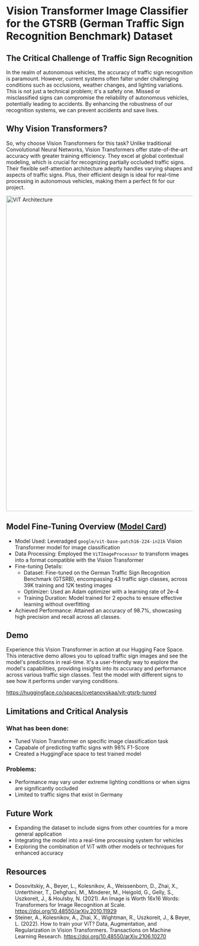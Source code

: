 # Vision Transformer Image Classifier for the GTSRB (German Traffic Sign Recognition Benchmark) Dataset

## The Critical Challenge of Traffic Sign Recognition
In the realm of autonomous vehicles, the accuracy of traffic sign recognition is paramount. However, current systems often falter under challenging conditions such as occlusions, weather changes, and lighting variations. This is not just a technical problem; it's a safety one. Missed or misclassified signs can compromise the reliability of autonomous vehicles, potentially leading to accidents. By enhancing the robustness of our recognition systems, we can prevent accidents and save lives.

## Why Vision Transformers?
So, why choose Vision Transformers for this task? Unlike traditional Convolutional Neural Networks, Vision Transformers offer state-of-the-art accuracy with greater training efficiency. They excel at global contextual modeling, which is crucial for recognizing partially occluded traffic signs. Their flexible self-attention architecture adeptly handles varying shapes and aspects of traffic signs. Plus, their efficient design is ideal for real-time processing in autonomous vehicles, making them a perfect fit for our project.

<img width="850" alt="ViT Architecture" src="https://github.com/cvetanovskaa/GTSRB-ViT/assets/15224551/1cf81f8a-be60-465f-a450-e70cd4c96adc">

## Model Fine-Tuning Overview ([Model Card](https://huggingface.co/cvetanovskaa/vit-base-patch16-224-in21k-gtsrb-tuned))
- Model Used: Leveradged `google/vit-base-patch16-224-in21k` Vision Transformer model for image classification
- Data Processing: Employed the `ViTImageProcessor` to transform images into a format compatible with the Vision Transformer
- Fine-tuning Details:
  - Dataset: Fine-tuned on the German Traffic Sign Recognition Benchmark (GTSRB), encompassing 43 traffic sign classes, across 39K training and 12K testing images
  - Optimizer: Used an Adam optimizer with a learning rate of 2e-4
  - Training Duration: Model trained for 2 epochs to ensure effective learning without overfitting
- Achieved Performance: Attained an accuracy of 98.7%, showcasing high precision and recall across all classes.

## Demo
Experience this Vision Transformer in action at our Hugging Face Space. This interactive demo allows you to upload traffic sign images and see the model's predictions in real-time. It's a user-friendly way to explore the model's capabilities, providing insights into its accuracy and performance across various traffic sign classes. Test the model with different signs to see how it performs under varying conditions.

https://huggingface.co/spaces/cvetanovskaa/vit-gtsrb-tuned

## Limitations and Critical Analysis

### What has been done:
- Tuned Vision Transformer on specific image classification task
- Capabale of predicting traffic signs with 98% F1-Score
- Created a HuggingFace space to test trained model

### Problems:
- Performance may vary under extreme lighting conditions or when signs are significantly occluded
- Limited to traffic signs that exist in Germany

## Future Work
- Expanding the dataset to include signs from other countries for a more general application
- Integrating the model into a real-time processing system for vehicles
- Exploring the combination of ViT with other models or techniques for enhanced accuracy

## Resources
- Dosovitskiy, A., Beyer, L., Kolesnikov, A., Weissenborn, D., Zhai, X., Unterthiner, T., Dehghani, M., Minderer, M., Heigold, G., Gelly, S., Uszkoreit, J., & Houlsby, N. (2021). An Image is Worth 16x16 Words: Transformers for Image Recognition at Scale. https://doi.org/10.48550/arXiv.2010.11929
- Steiner, A., Kolesnikov, A., Zhai, X., Wightman, R., Uszkoreit, J., & Beyer, L. (2022). How to train your ViT? Data, Augmentation, and Regularization in Vision Transformers. Transactions on Machine Learning Research. https://doi.org/10.48550/arXiv.2106.10270
